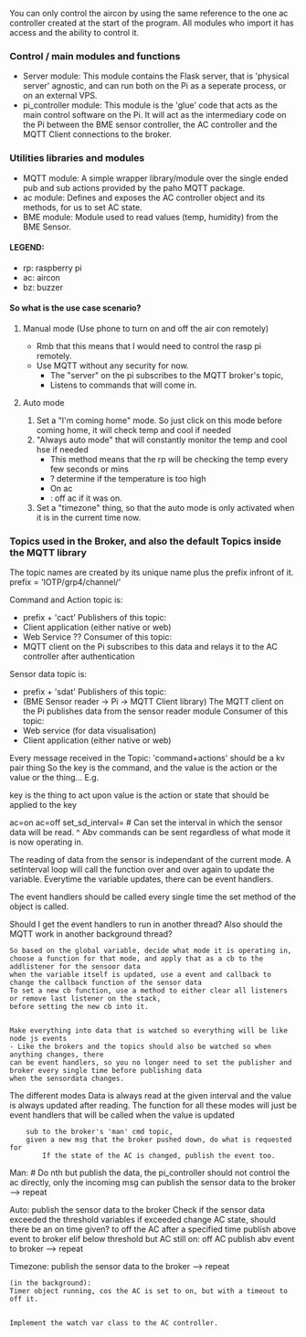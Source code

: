 You can only control the aircon by using the same reference to the one ac controller created at the start of the program.
All modules who import it has access and the ability to control it.

### Control / main modules and functions
- Server module:
	This module contains the Flask server, that is 'physical server' agnostic, and can run both on the Pi
	as a seperate process, or on an external VPS.
- pi_controller module:
	This module is the 'glue' code that acts as the main control software on the Pi.
	It will act as the intermediary code on the Pi between the BME sensor controller, the AC controller and
	the MQTT Client connections to the broker.

### Utilities libraries and modules
- MQTT module:
	A simple wrapper library/module over the single ended pub and sub actions provided by the paho MQTT package.
- ac module:
	Defines and exposes the AC controller object and its methods, for us to set AC state.
- BME module:
	Module used to read values (temp, humidity) from the BME Sensor.


#### LEGEND:
- rp: raspberry pi
- ac: aircon
- bz: buzzer

#### So what is the use case scenario?
1. Manual mode (Use phone to turn on and off the air con remotely)
    - Rmb that this means that I would need to control the rasp pi remotely.
    - Use MQTT without any security for now.
        - The "server" on the pi subscribes to the MQTT broker's topic,
        - Listens to commands that will come in.

2. Auto mode
    1. Set a "I'm coming home" mode. So just click on this mode before coming home, it will check temp and cool if needed
    2. "Always auto mode" that will constantly monitor the temp and cool hse if needed
        - This method means that the rp will be checking the temp every few seconds or mins
        - ?	determine if the temperature is too high
        - On ac
        - : off ac if it was on.
    3. Set a "timezone" thing, so that the auto mode is only activated when it is in the current time now.


### Topics used in the Broker, and also the default Topics inside the MQTT library

The topic names are created by its unique name plus the prefix infront of it.
	prefix = 'IOTP/grp4/channel/'

Command and Action topic is:
- prefix + 'cact'
Publishers of this topic:
- Client application (either native or web)
- Web Service ??
Consumer of this topic:
- MQTT client on the Pi subscribes to this data and relays it to the AC controller after authentication

Sensor data topic is:
- prefix + 'sdat'
Publishers of this topic:
- (BME Sensor reader -> Pi -> MQTT Client library) The MQTT client on the Pi publishes data from the sensor reader module
Consumer of this topic:
- Web service (for data visualisation)
- Client application (either native or web)

















Every message received in the Topic: 'command+actions' should be a kv pair thing
So the key is the command, and the value is the action or the value or the thing...
E.g.

key is the thing to act upon
value is the action or state that should be applied to the key

ac=on
ac=off
set_sd_interval= # Can set the interval in which the sensor data will be read.
^ Abv commands can be sent regardless of what mode it is now operating in.

The reading of data from the sensor is independant of the current mode. A setInterval loop will call the
function over and over again to update the variable. Everytime the variable updates, there can be event handlers.

The event handlers should be called every single time the set method of the object is called.

Should I get the event handlers to run in another thread?
Also should the MQTT work in another background thread?

	So based on the global variable, decide what mode it is operating in,
	choose a function for that mode, and apply that as a cb to the addlistener for the sensoor data
	when the variable itself is updated, use a event and callback to change the callback function of the sensor data
	To set a new cb function, use a method to either clear all listeners or remove last listener on the stack,
	before setting the new cb into it.
	

	Make everything into data that is watched so everything will be like node js events
	- Like the brokers and the topics should also be watched so when anything changes, there
	can be event handlers, so you no longer need to set the publisher and broker every single time before publishing data
	when the sensordata changes.

The different modes
	Data is always read at the given interval and the value is always updated after reading.
	The function for all these modes will just be event handlers that will be called when the value is updated

		sub to the broker's 'man' cmd topic,
		given a new msg that the broker pushed down, do what is requested for
			If the state of the AC is changed, publish the event too.


Man:
	# Do nth but publish the data, the pi_controller should not control the ac directly, only the incoming msg can
	publish the sensor data to the broker
	--> repeat

Auto:
	publish the sensor data to the broker
	Check if the sensor data exceeded the threshold variables
		if exceeded
			change AC state, should there be an on time given? to off the AC after a specified time
			publish above event to broker
		elif below threshold but AC still on:
			off AC
			publish abv event to broker
	--> repeat

Timezone:
	publish the sensor data to the broker
	--> repeat

	(in the background):
	Timer object running, cos the AC is set to on, but with a timeout to off it.


	Implement the watch var class to the AC controller.



